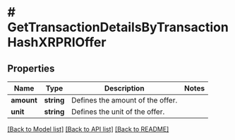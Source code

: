 # # GetTransactionDetailsByTransactionHashXRPRIOffer

## Properties

Name | Type | Description | Notes
------------ | ------------- | ------------- | -------------
**amount** | **string** | Defines the amount of the offer. |
**unit** | **string** | Defines the unit of the offer. |

[[Back to Model list]](../../README.md#models) [[Back to API list]](../../README.md#endpoints) [[Back to README]](../../README.md)
